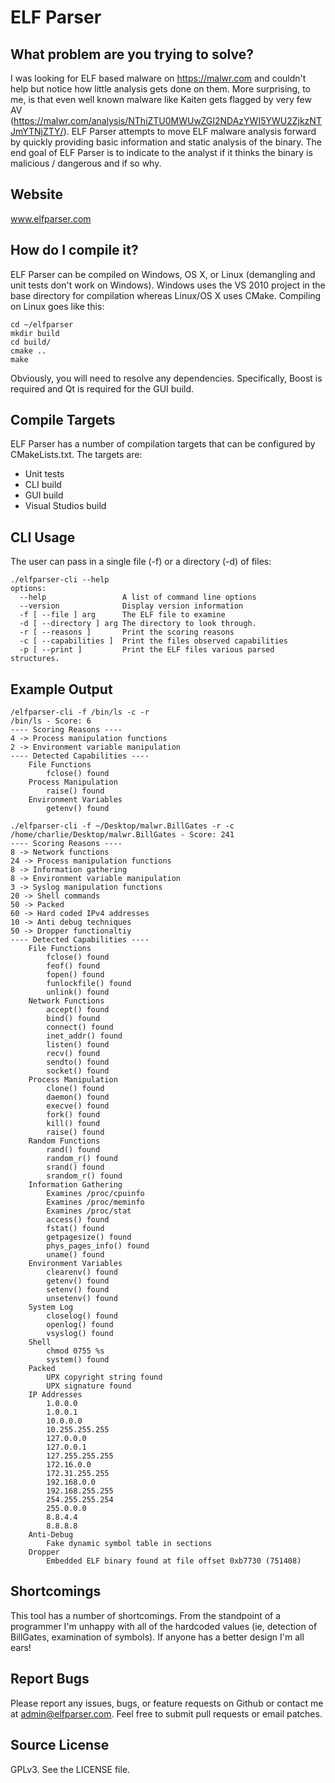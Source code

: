 # ELF Parser
## What problem are you trying to solve?
I was looking for ELF based malware on https://malwr.com and couldn't help but notice how little analysis gets done on them. More surprising, to me, is that even well known malware like Kaiten gets flagged by very few AV (https://malwr.com/analysis/NThiZTU0MWUwZGI2NDAzYWI5YWU2ZjkzNTJmYTNjZTY/). ELF Parser attempts to move ELF malware analysis forward by quickly providing basic information and static analysis of the binary. The end goal of ELF Parser is to indicate to the analyst if it thinks the binary is malicious / dangerous and if so why.

## Website
www.elfparser.com

## How do I compile it?
ELF Parser can be compiled on Windows, OS X, or Linux (demangling and unit tests don't work on Windows). Windows uses the VS 2010 project in the base directory for compilation whereas Linux/OS X uses CMake. Compiling on Linux goes like this:

```
cd ~/elfparser
mkdir build
cd build/
cmake ..
make
```
Obviously, you will need to resolve any dependencies. Specifically, Boost is required and Qt is required for the GUI build.

## Compile Targets
ELF Parser has a number of compilation targets that can be configured by CMakeLists.txt. The targets are:
* Unit tests
* CLI build
* GUI build
* Visual Studios build

## CLI Usage
The user can pass in a single file (-f) or a directory (-d) of files:
```
./elfparser-cli --help
options:
  --help                 A list of command line options
  --version              Display version information
  -f [ --file ] arg      The ELF file to examine
  -d [ --directory ] arg The directory to look through.
  -r [ --reasons ]       Print the scoring reasons
  -c [ --capabilities ]  Print the files observed capabilities
  -p [ --print ]         Print the ELF files various parsed structures.
```
## Example Output
```
/elfparser-cli -f /bin/ls -c -r
/bin/ls - Score: 6
---- Scoring Reasons ----
4 -> Process manipulation functions
2 -> Environment variable manipulation
---- Detected Capabilities ----
    File Functions
        fclose() found
    Process Manipulation
        raise() found
    Environment Variables
        getenv() found

```
```
./elfparser-cli -f ~/Desktop/malwr.BillGates -r -c
/home/charlie/Desktop/malwr.BillGates - Score: 241
---- Scoring Reasons ----
8 -> Network functions
24 -> Process manipulation functions
8 -> Information gathering
8 -> Environment variable manipulation
3 -> Syslog manipulation functions
20 -> Shell commands
50 -> Packed
60 -> Hard coded IPv4 addresses
10 -> Anti debug techniques
50 -> Dropper functionaltiy
---- Detected Capabilities ----
    File Functions
        fclose() found
        feof() found
        fopen() found
        funlockfile() found
        unlink() found
    Network Functions
        accept() found
        bind() found
        connect() found
        inet_addr() found
        listen() found
        recv() found
        sendto() found
        socket() found
    Process Manipulation
        clone() found
        daemon() found
        execve() found
        fork() found
        kill() found
        raise() found
    Random Functions
        rand() found
        random_r() found
        srand() found
        srandom_r() found
    Information Gathering
        Examines /proc/cpuinfo
        Examines /proc/meminfo
        Examines /proc/stat
        access() found
        fstat() found
        getpagesize() found
        phys_pages_info() found
        uname() found
    Environment Variables
        clearenv() found
        getenv() found
        setenv() found
        unsetenv() found
    System Log
        closelog() found
        openlog() found
        vsyslog() found
    Shell
        chmod 0755 %s
        system() found
    Packed
        UPX copyright string found
        UPX signature found
    IP Addresses
        1.0.0.0
        1.0.0.1
        10.0.0.0
        10.255.255.255
        127.0.0.0
        127.0.0.1
        127.255.255.255
        172.16.0.0
        172.31.255.255
        192.168.0.0
        192.168.255.255
        254.255.255.254
        255.0.0.0
        8.8.4.4
        8.8.8.8
    Anti-Debug
        Fake dynamic symbol table in sections
    Dropper
        Embedded ELF binary found at file offset 0xb7730 (751408)
```

## Shortcomings
This tool has a number of shortcomings. From the standpoint of a programmer I'm unhappy with all of the hardcoded values (ie, detection of BillGates, examination of symbols). If anyone has a better design I'm all ears!

## Report Bugs
Please report any issues, bugs, or feature requests on Github or contact me at admin@elfparser.com. Feel free to submit pull requests or email patches.

## Source License
GPLv3. See the LICENSE file.